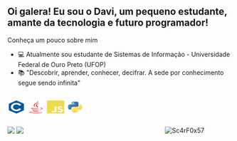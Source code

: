 ## Oi galera! Eu sou o Davi, um pequeno estudante, amante da tecnologia e futuro programador!
Conheça um pouco sobre mim

- 💻 Atualmente sou estudante de Sistemas de Informação - Universidade Federal de Ouro Preto (UFOP)
- 📚 "Descobrir, aprender, conhecer, decifrar. A sede por conhecimento segue sendo infinita"

<div style="display: inline_block"><br>
  <img align="center" alt="Davi-C" height="30" width="40" src="https://raw.githubusercontent.com/devicons/devicon/master/icons/c/c-plain.svg">
  <img align="center" alt="Davi-Java" height="30" width="40" src="https://raw.githubusercontent.com/devicons/devicon/master/icons/java/java-plain.svg">
  <img align="center" alt="Davi-Js" height="30" width="40" src="https://raw.githubusercontent.com/devicons/devicon/master/icons/javascript/javascript-plain.svg">
  <img align="center" alt="Davi-Python" height="30" width="40" src="https://raw.githubusercontent.com/devicons/devicon/master/icons/python/python-original.svg">
</div> 

 ##

<div> 
  <img align="right" alt="Sc4rF0x57" width = "150" src = "https://github.com/user-attachments/assets/e6afd66c-3700-4044-bad0-121cec553638">
  <a href="https://instagram.com/davizim_abner" target="_blank"><img src="https://img.shields.io/badge/-Instagram-%23E4405F?style=for-the-badge&logo=instagram&logoColor=white" target="_blank"></a>
  <a href = "mailto:davi.abner57@gmail.com"><img src="https://img.shields.io/badge/-Gmail-%23333?style=for-the-badge&logo=gmail&logoColor=white" target="_blank"></a>

</div>
